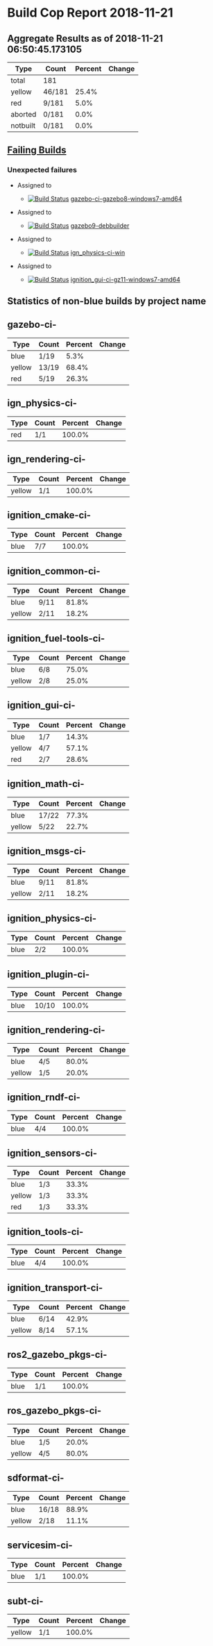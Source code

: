# Build Cop Report 2018-11-21

## Aggregate Results as of 2018-11-21 06:50:45.173105

| Type | Count | Percent | Change |
|--|--|--|--|
| total | 181 | |  |
| yellow | 46/181 | 25.4% |  |
| red | 9/181 | 5.0% |  |
| aborted | 0/181 | 0.0% |  |
| notbuilt | 0/181 | 0.0% |  |

## [Failing Builds](https://build.osrfoundation.org/view/main/view/BuildCopFail/)


### Unexpected failures


* Assigned to

    * [![Build Status](https://build.osrfoundation.org/job/gazebo-ci-gazebo8-windows7-amd64//badge/icon)](https://build.osrfoundation.org/job/gazebo-ci-gazebo8-windows7-amd64/) [gazebo-ci-gazebo8-windows7-amd64](https://build.osrfoundation.org/job/gazebo-ci-gazebo8-windows7-amd64/)


* Assigned to

    * [![Build Status](https://build.osrfoundation.org/job/gazebo9-debbuilder//badge/icon)](https://build.osrfoundation.org/job/gazebo9-debbuilder/) [gazebo9-debbuilder](https://build.osrfoundation.org/job/gazebo9-debbuilder/)


* Assigned to

    * [![Build Status](https://build.osrfoundation.org/job/ign_physics-ci-win//badge/icon)](https://build.osrfoundation.org/job/ign_physics-ci-win/) [ign_physics-ci-win](https://build.osrfoundation.org/job/ign_physics-ci-win/)


* Assigned to

    * [![Build Status](https://build.osrfoundation.org/job/ignition_gui-ci-gz11-windows7-amd64//badge/icon)](https://build.osrfoundation.org/job/ignition_gui-ci-gz11-windows7-amd64/) [ignition_gui-ci-gz11-windows7-amd64](https://build.osrfoundation.org/job/ignition_gui-ci-gz11-windows7-amd64/)


## Statistics of non-blue builds by project name


## gazebo-ci-

| Type | Count | Percent | Change |
|--|--|--|--|
| blue | 1/19 | 5.3% |  |
| yellow | 13/19 | 68.4% |  |
| red | 5/19 | 26.3% |  |

## ign_physics-ci-

| Type | Count | Percent | Change |
|--|--|--|--|
| red | 1/1 | 100.0% |  |

## ign_rendering-ci-

| Type | Count | Percent | Change |
|--|--|--|--|
| yellow | 1/1 | 100.0% |  |

## ignition_cmake-ci-

| Type | Count | Percent | Change |
|--|--|--|--|
| blue | 7/7 | 100.0% |  |

## ignition_common-ci-

| Type | Count | Percent | Change |
|--|--|--|--|
| blue | 9/11 | 81.8% |  |
| yellow | 2/11 | 18.2% |  |

## ignition_fuel-tools-ci-

| Type | Count | Percent | Change |
|--|--|--|--|
| blue | 6/8 | 75.0% |  |
| yellow | 2/8 | 25.0% |  |

## ignition_gui-ci-

| Type | Count | Percent | Change |
|--|--|--|--|
| blue | 1/7 | 14.3% |  |
| yellow | 4/7 | 57.1% |  |
| red | 2/7 | 28.6% |  |

## ignition_math-ci-

| Type | Count | Percent | Change |
|--|--|--|--|
| blue | 17/22 | 77.3% |  |
| yellow | 5/22 | 22.7% |  |

## ignition_msgs-ci-

| Type | Count | Percent | Change |
|--|--|--|--|
| blue | 9/11 | 81.8% |  |
| yellow | 2/11 | 18.2% |  |

## ignition_physics-ci-

| Type | Count | Percent | Change |
|--|--|--|--|
| blue | 2/2 | 100.0% |  |

## ignition_plugin-ci-

| Type | Count | Percent | Change |
|--|--|--|--|
| blue | 10/10 | 100.0% |  |

## ignition_rendering-ci-

| Type | Count | Percent | Change |
|--|--|--|--|
| blue | 4/5 | 80.0% |  |
| yellow | 1/5 | 20.0% |  |

## ignition_rndf-ci-

| Type | Count | Percent | Change |
|--|--|--|--|
| blue | 4/4 | 100.0% |  |

## ignition_sensors-ci-

| Type | Count | Percent | Change |
|--|--|--|--|
| blue | 1/3 | 33.3% |  |
| yellow | 1/3 | 33.3% |  |
| red | 1/3 | 33.3% |  |

## ignition_tools-ci-

| Type | Count | Percent | Change |
|--|--|--|--|
| blue | 4/4 | 100.0% |  |

## ignition_transport-ci-

| Type | Count | Percent | Change |
|--|--|--|--|
| blue | 6/14 | 42.9% |  |
| yellow | 8/14 | 57.1% |  |

## ros2_gazebo_pkgs-ci-

| Type | Count | Percent | Change |
|--|--|--|--|
| blue | 1/1 | 100.0% |  |

## ros_gazebo_pkgs-ci-

| Type | Count | Percent | Change |
|--|--|--|--|
| blue | 1/5 | 20.0% |  |
| yellow | 4/5 | 80.0% |  |

## sdformat-ci-

| Type | Count | Percent | Change |
|--|--|--|--|
| blue | 16/18 | 88.9% |  |
| yellow | 2/18 | 11.1% |  |

## servicesim-ci-

| Type | Count | Percent | Change |
|--|--|--|--|
| blue | 1/1 | 100.0% |  |

## subt-ci-

| Type | Count | Percent | Change |
|--|--|--|--|
| yellow | 1/1 | 100.0% |  |